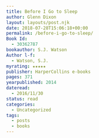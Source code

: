 ```yaml
---
title: Before I Go to Sleep
author: Glenn Dixon
layout: layouts/post.njk
date: 2018-07-28T15:06:18+00:00
permalink: /before-i-go-to-sleep/
Book Id:
  - 30362787
bookauthor: S.J. Watson
Author l-f:
  - Watson, S.J.
myrating: ★★★★★
publisher: HarperCollins e-books
pages: 371
yearpublished: 2014
dateread:
  - 2016/11/30
status: read
categories:
  - Uncategorized
tags:
  - posts
  - books
---
```

